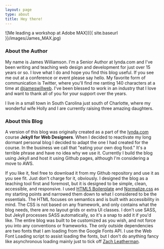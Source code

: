 ```yaml
---
layout: page
type: about
title: Hey there!
---
```


![Me leading a workshop at Adobe MAX]({{ site.baseurl }}/images/James_MAX.jpg)

### About the Author

My name is James Williamson. I'm a Senior Author at lynda.com and I've been writing and teaching web design and development for just over 15 years or so. I love what I do and hope you find this blog useful. If you see me out at a conference or event please say hello. My favorite form of communication is Twitter, where you'll find me ranting 140 characters at a time at [@jameswillweb](https://twitter.com/jameswillweb "my twitter profile"). I've been blessed to work in an industry that I love and want to thank all of you for your support over the years.

I live in a small town in South Carolina just south of Charlotte, where my wonderful wife Holly and I are currently raising three amazing daughters.

### About this Blog

A version of this blog was originally created as a part of the [lynda.com](http://www.lynda.com) course **Jekyll for Web Designers**. When I decided to reactivate my long dormant personal blog I decided to adapt the one I had created for the course. In the business we call that  "eating your own dog food." It's a terrible phrase and have no idea why we use it. Currently I build the blog using Jekyll and host it using Github pages, although I'm considering a move to AWS.

If you like it, feel free to download it from my Github repository and use it as you see fit. Just don't charge for it, obviously. I designed the blog as a teaching tool first and foremost, but it is designed to be simple, clean, accessible, and responsive. I used [HTML5 Boilerplate](https://html5boilerplate.com/ "html5 boilerplate") and [Normalize.css](http://necolas.github.io/normalize.css/ "normalize.css") as my starting points and narrowed them down to what I considered to be the essentials. The HTML focuses on semantics and is built with accessibility in mind. The CSS is not based on any framework, and only contains what the blog needs, there are no layout grids or extra UI classes. I don't use SASS, but Jekyll processes SASS automatically, so it's a snap to add it if you'd like. The entire blog was built to be customized as you wish, and not force you into any conventions or frameworks. The only outside dependencies are two fonts that I am loading from the Google Fonts API. I use the Web Font Loading script to assist loading the fonts, but I don't do anything fancy like asynchronous loading mainly just to tick off [Zach Leatherman](https://www.zachleat.com/web/ "Zach’s website").


